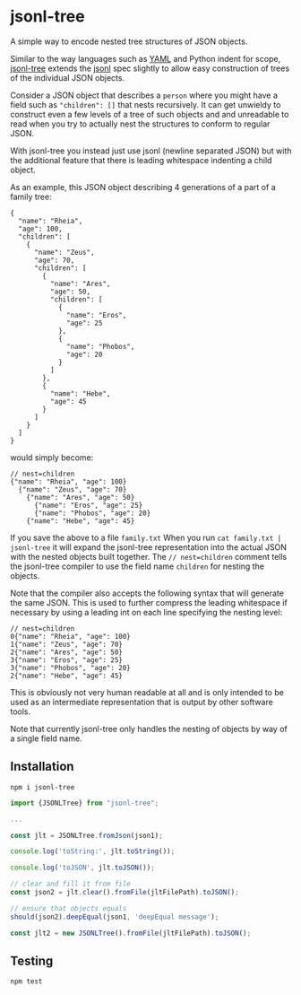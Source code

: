# jsonl-tree

A simple way to encode nested tree structures of JSON objects.

Similar to the way languages such as [YAML](https://yaml.org/) and Python indent for scope, [jsonl-tree](https://github.com/vasil9v/jsonl-tree) extends the [jsonl](http://jsonlines.org/) spec slightly to allow easy construction of trees of the individual JSON objects.

Consider a JSON object that describes a `person` where you might have a field such as `"children": []` that nests recursively. It can get unwieldy to construct even a few levels of a tree of such objects and and unreadable to read when you try to actually nest the structures to conform to regular JSON.

With jsonl-tree you instead just use jsonl (newline separated JSON) but with the additional feature that there is leading whitespace indenting a child object.

As an example, this JSON object describing 4 generations of a part of a family tree:
```
{
  "name": "Rheia",
  "age": 100,
  "children": [
    {
      "name": "Zeus",
      "age": 70,
      "children": [
        {
          "name": "Ares",
          "age": 50,
          "children": [
            {
              "name": "Eros",
              "age": 25
            },
            {
              "name": "Phobos",
              "age": 20
            }
          ]
        },
        {
          "name": "Hebe",
          "age": 45
        }
      ]
    }
  ]
}
```

would simply become:
```
// nest=children
{"name": "Rheia", "age": 100}
  {"name": "Zeus", "age": 70}
    {"name": "Ares", "age": 50}
      {"name": "Eros", "age": 25}
      {"name": "Phobos", "age": 20}
    {"name": "Hebe", "age": 45}
```

If you save the above to a file `family.txt` When you run `cat family.txt | jsonl-tree` it will expand the jsonl-tree representation into the actual JSON with the nested objects built together. The `// nest=children` comment tells the jsonl-tree compiler to use the field name `children` for nesting the objects.

Note that the compiler also accepts the following syntax that will generate the same JSON. This is used to further compress the leading whitespace if necessary by using a leading int on each line specifying the nesting level:
```
// nest=children
0{"name": "Rheia", "age": 100}
1{"name": "Zeus", "age": 70}
2{"name": "Ares", "age": 50}
3{"name": "Eros", "age": 25}
3{"name": "Phobos", "age": 20}
2{"name": "Hebe", "age": 45}
```

This is obviously not very human readable at all and is only intended to be used as an intermediate representation that is output by other software tools.

Note that currently jsonl-tree only handles the nesting of objects by way of a single field name.

## Installation

```shell
npm i jsonl-tree
```

```javascript
import {JSONLTree} from "jsonl-tree";

...

const jlt = JSONLTree.fromJson(json1);

console.log('toString:', jlt.toString());

console.log('toJSON', jlt.toJSON());

// clear and fill it from file
const json2 = jlt.clear().fromFile(jltFilePath).toJSON();

// ensure that objects equals
should(json2).deepEqual(json1, 'deepEqual message');

const jlt2 = new JSONLTree().fromFile(jltFilePath).toJSON();
```

## Testing

```
npm test
```
